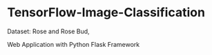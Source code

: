 # TensorFlow-Image-Classification

Dataset: Rose and Rose Bud,




Web Application with Python Flask Framework
